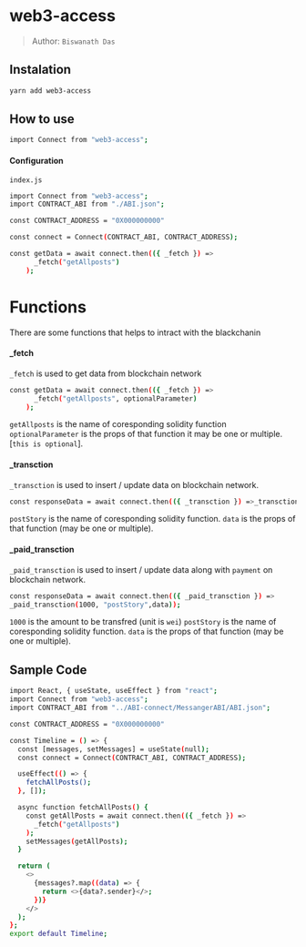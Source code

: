 # web3-access

> Author: `Biswanath Das`

## Instalation

```sh
yarn add web3-access
```

## How to use

```sh
import Connect from "web3-access";
```

#### Configuration

`index.js`

```sh
import Connect from "web3-access";
import CONTRACT_ABI from "./ABI.json";

const CONTRACT_ADDRESS = "0X000000000"

const connect = Connect(CONTRACT_ABI, CONTRACT_ADDRESS);

const getData = await connect.then(({ _fetch }) =>
      _fetch("getAllposts")
    );
```

# Functions

There are some functions that helps to intract with the blackchanin

#### \_fetch

`_fetch` is used to get data from blockchain network

```sh
const getData = await connect.then(({ _fetch }) =>
      _fetch("getAllposts", optionalParameter)
    );
```

`getAllposts` is the name of coresponding solidity function
`optionalParameter` is the props of that function it may be one or multiple. [`this is optional`].

#### \_transction

`_transction` is used to insert / update data on blockchain network.

```sh
const responseData = await connect.then(({ _transction }) =>_transction("postStory",data));
```

`postStory` is the name of coresponding solidity function.
`data` is the props of that function (may be one or multiple).

#### \_paid_transction

`_paid_transction` is used to insert / update data along with `payment` on blockchain network.

```sh
const responseData = await connect.then(({ _paid_transction }) =>
_paid_transction(1000, "postStory",data));
```

`1000` is the amount to be transfred (unit is `wei`)
`postStory` is the name of coresponding solidity function.
`data` is the props of that function (may be one or multiple).

## Sample Code

```sh
import React, { useState, useEffect } from "react";
import Connect from "web3-access";
import CONTRACT_ABI from "../ABI-connect/MessangerABI/ABI.json";

const CONTRACT_ADDRESS = "0X000000000"

const Timeline = () => {
  const [messages, setMessages] = useState(null);
  const connect = Connect(CONTRACT_ABI, CONTRACT_ADDRESS);

  useEffect(() => {
    fetchAllPosts();
  }, []);

  async function fetchAllPosts() {
    const getAllPosts = await connect.then(({ _fetch }) =>
      _fetch("getAllposts")
    );
    setMessages(getAllPosts);
  }

  return (
    <>
      {messages?.map((data) => {
        return <>{data?.sender}</>;
      })}
    </>
  );
};
export default Timeline;
```
